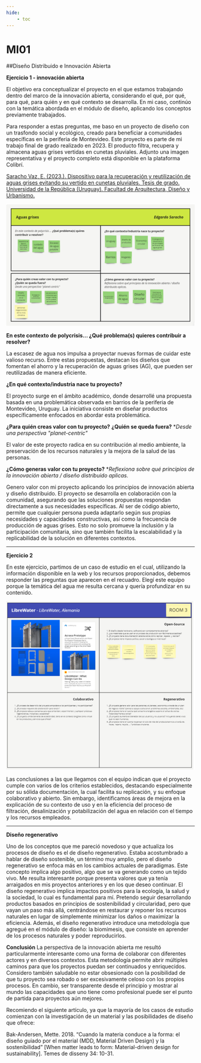 ```yaml
---
hide:
    - toc
---
```


# MI01

##Diseño Distribuido e Innovación Abierta

**Ejercicio 1 - innovación abierta**

El objetivo era conceptualizar el proyecto en el que estamos trabajando dentro del marco de la innovación abierta, considerando el qué, por qué, para qué, para quién y en qué contexto se desarrolla. En mi caso, continúo con la temática abordada en el módulo de diseño, aplicando los conceptos previamente trabajados.

Para responder a estas preguntas, me baso en un proyecto de diseño con un trasfondo social y ecológico, creado para beneficiar a comunidades específicas en la periferia de Montevideo. Este proyecto es parte de mi trabajo final de grado realizado en 2023. El producto filtra, recupera y almacena aguas grises vertidas en cunetas pluviales. Adjunto una imagen representativa y el proyecto completo está disponible en la plataforma Colibrí. 

[Saracho Vaz, E. (2023.). Dispositivo para la recuperación y reutilización de aguas grises evitando su vertido en cunetas pluviales. Tesis de grado. Universidad de la República (Uruguay). Facultad de Arquitectura, Diseño y Urbanismo.](https://www.colibri.udelar.edu.uy/jspui/handle/20.500.12008/42447)

![proyecto AG](../images/MI01/panel_miro_proyecto.png)


**En este contexto de polycrisis... ¿Qué problema(s) quieres contribuir a resolver?**

La escasez de agua nos impulsa a proyectar nuevas formas de cuidar este valioso recurso. Entre estas propuestas, destacan los diseños que fomentan el ahorro y la recuperación de aguas grises (AG), que pueden ser reutilizadas de manera eficiente.


**¿En qué contexto/industria nace tu proyecto?**

El proyecto surge en el ámbito académico, donde desarrollé una propuesta basada en una problemática observada en barrios de la periferia de Montevideo, Uruguay. La iniciativa consiste en diseñar productos específicamente enfocados en abordar esta problemática.

**¿Para quién creas valor con tu proyecto?**
**¿Quién se queda fuera?** **Desde una perspectiva "planet-centric"*

El valor de este proyecto radica en su contribución al medio ambiente, la preservación de los recursos naturales y la mejora de la salud de las personas.

**¿Cómo generas valor con tu proyecto?**
**Reflexiona sobre qué principios de la innovación abierta / diseño distribuido aplicas.*

Genero valor con mi proyecto aplicando los principios de innovación abierta y diseño distribuido. El proyecto se desarrolla en colaboración con la comunidad, asegurando que las soluciones propuestas respondan directamente a sus necesidades específicas. Al ser de código abierto, permite que cualquier persona pueda adaptarlo según sus propias necesidades y capacidades constructivas, así como la frecuencia de producción de aguas grises. Esto no solo promueve la inclusión y la participación comunitaria, sino que también facilita la escalabilidad y la replicabilidad de la solución en diferentes contextos.

----------------------

**Ejercicio 2**

En este ejercicio, partimos de un caso de estudio en el cual, utilizando la información disponible en la web y los recursos proporcionados, debemos responder las preguntas que aparecen en el recuadro. Elegí este equipo porque la temática del agua me resulta cercana y quería profundizar en su contenido.

![LIBREWATER](../images/MI01/panel_miro_proyecto_CASOS-DE-ESTUDIO.png)

Las conclusiones a las que llegamos con el equipo indican que el proyecto cumple con varios de los criterios establecidos, destacando especialmente por su sólida documentación, la cual facilita su replicación, y su enfoque colaborativo y abierto. Sin embargo, identificamos áreas de mejora en la explicación de su contexto de uso y en la eficiencia del proceso de filtración, desalinización y potabilización del agua en relación con el tiempo y los recursos empleados.

-----------------------

**Diseño regenerativo**

Uno de los conceptos que me pareció novedoso y que actualiza los procesos de diseño es el de diseño regenerativo. Estaba acostumbrado a hablar de diseño sostenible, un término muy amplio, pero el diseño regenerativo se enfoca más en los cambios actuales de paradigmas. Este concepto implica algo positivo, algo que se va generando como un tejido vivo. Me resulta interesante porque presenta valores que ya tenía arraigados en mis proyectos anteriores y en los que deseo continuar.
El diseño regenerativo implica impactos positivos para la ecología, la salud y la sociedad, lo cual es fundamental para mí. Pretendo seguir desarrollando productos basados en principios de sostenibilidad y circularidad, pero que vayan un paso más allá, centrándose en restaurar y reponer los recursos naturales en lugar de simplemente minimizar los daños o maximizar la eficiencia.
Además, el diseño regenerativo introduce una metodología que agregué en el módulo de diseño: la biomímesis, que consiste en aprender de los procesos naturales y poder reproducirlos.

**Conclusión**
La perspectiva de la innovación abierta me resultó particularmente interesante como una forma de colaborar con diferentes actores y en diversos contextos. Esta metodología permite abrir múltiples caminos para que los proyectos puedan ser continuados y enriquecidos. Considero también saludable no estar obsesionado con la posibilidad de que tu proyecto sea robado o ser excesivamente celoso con los propios procesos. En cambio, ser transparente desde el principio y mostrar al mundo las capacidades que uno tiene como profesional puede ser el punto de partida para proyectos aún mejores.

Recomiendo el siguiente artículo, ya que la mayoría de los casos de estudio comienzan con la investigación de un material y las posibilidades de diseño que ofrece:

Bak-Andersen, Mette. 2018. “Cuando la materia conduce a la forma: el diseño guiado por el material (MDD, Material Driven Design) y la sostenibilidad” [When matter leads to form: Material-driven design for sustainability]. Temes de disseny 34: 10-31.
